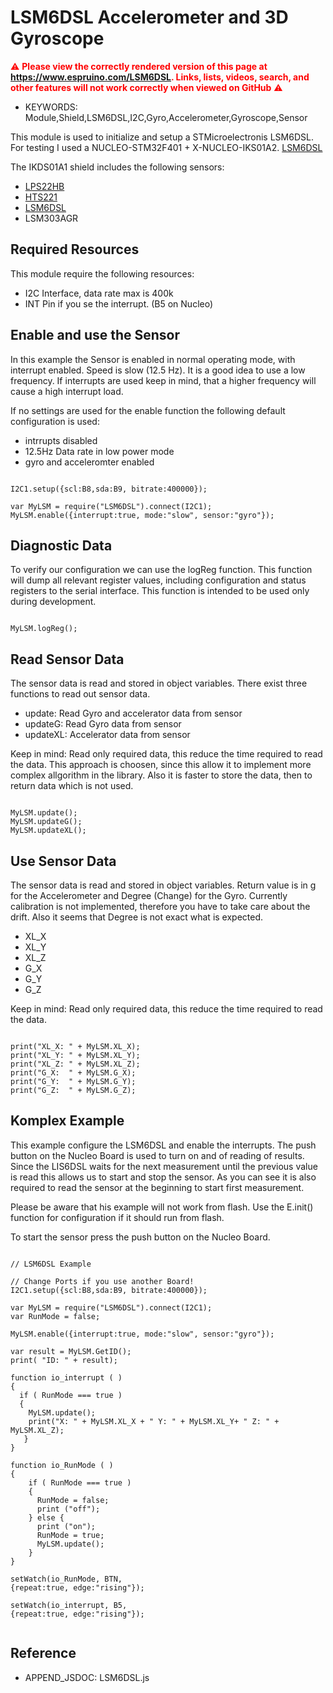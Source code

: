 <!--- Copyright (c) 2018 Joachim Klein. See the file LICENSE for copying permission. -->
LSM6DSL Accelerometer and 3D Gyroscope
======================================

<span style="color:red">:warning: **Please view the correctly rendered version of this page at https://www.espruino.com/LSM6DSL. Links, lists, videos, search, and other features will not work correctly when viewed on GitHub** :warning:</span>

* KEYWORDS: Module,Shield,LSM6DSL,I2C,Gyro,Accelerometer,Gyroscope,Sensor

This module is used to initialize and setup a STMicroelectronis LSM6DSL.
For testing I used a NUCLEO-STM32F401 + X-NUCLEO-IKS01A2.  [LSM6DSL](/modules/LSM6DSL.js)

The IKDS01A1 shield includes the following sensors:
* [LPS22HB](/modules/LPS22HB.js)
* [HTS221](/modules/HTS221.js)
* [LSM6DSL](/modules/LSM6DSL.js)
* LSM303AGR

## Required Resources
This module require the following resources:

- I2C Interface, data rate max is 400k
- INT Pin if you se the interrupt. (B5 on Nucleo)

## Enable and use the Sensor
In this example the Sensor is enabled in normal operating mode, with interrupt enabled.
Speed is slow (12.5 Hz). It is a good idea to use a low frequency.
If interrupts are used keep in mind, that a higher frequency will cause a high interrupt load.

If no settings are used for the enable function the following default configuration is used:
- intrrupts disabled
- 12.5Hz Data rate in low power mode
- gyro and acceleromter enabled

```

I2C1.setup({scl:B8,sda:B9, bitrate:400000});

var MyLSM = require("LSM6DSL").connect(I2C1);
MyLSM.enable({interrupt:true, mode:"slow", sensor:"gyro"});

```
## Diagnostic Data
To verify our configuration we can use the logReg function.
This function will dump all relevant register values, including configuration
and status registers to the serial interface.
This function is intended to be used only during development.
```

MyLSM.logReg();

```
## Read Sensor Data
The sensor data is read and stored in object variables.
There exist three functions to read out sensor data.
- update: Read Gyro and accelerator data from sensor
- updateG: Read Gyro  data from sensor
- updateXL: Accelerator data from sensor

Keep in mind: Read only required data, this reduce the time required to read the data.
This approach is choosen, since this allow it to implement more complex allgorithm in the library.
Also it is faster to store the data, then to return data which is not used.

```

MyLSM.update();
MyLSM.updateG();
MyLSM.updateXL();

```
## Use Sensor Data
The sensor data is read and stored in object variables.
Return value is in g for the Accelerometer and Degree (Change) for the Gyro.
Currently calibration is not implemented, therefore you have to take care about the drift.
Also it seems that Degree is not exact what is expected.

- XL_X
- XL_Y
- XL_Z
- G_X
- G_Y
- G_Z

Keep in mind: Read only required data, this reduce the time required to read the data.

```

print("XL_X: " + MyLSM.XL_X);  
print("XL_Y: " + MyLSM.XL_Y);  
print("XL_Z: " + MyLSM.XL_Z);  
print("G_X:  " + MyLSM.G_X);  
print("G_Y:  " + MyLSM.G_Y);  
print("G_Z:  " + MyLSM.G_Z);  

```
## Komplex Example
This example configure the LSM6DSL and enable the interrupts.
The push button on the Nucleo Board is used to turn on and of reading of results.
Since the LIS6DSL waits for the next measurement until the
previous value is read this allows us to start and stop the sensor.
As you can see it is also required to read the sensor at the beginning to start first measurement.

Please be aware that his example will not work from flash.
Use the E.init() function for configuration if it should run from flash.

To start the sensor press the push button on the Nucleo Board.
```

// LSM6DSL Example

// Change Ports if you use another Board!
I2C1.setup({scl:B8,sda:B9, bitrate:400000});

var MyLSM = require("LSM6DSL").connect(I2C1);
var RunMode = false;

MyLSM.enable({interrupt:true, mode:"slow", sensor:"gyro"});

var result = MyLSM.GetID();
print( "ID: " + result);

function io_interrupt ( )
{
  if ( RunMode === true )
  {
    MyLSM.update();
    print("X: " + MyLSM.XL_X + " Y: " + MyLSM.XL_Y+ " Z: " + MyLSM.XL_Z);  
   }
}

function io_RunMode ( )
{
    if ( RunMode === true )
    {
      RunMode = false;
      print ("off");
    } else {
      print ("on");
      RunMode = true;
      MyLSM.update();
    }
}

setWatch(io_RunMode, BTN,
{repeat:true, edge:"rising"});

setWatch(io_interrupt, B5,
{repeat:true, edge:"rising"});


```
  Reference
  ---------

  * APPEND_JSDOC: LSM6DSL.js
